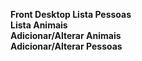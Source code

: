 <b>Front Desktop<b>
Lista Pessoas<br>
Lista Animais<br>
Adicionar/Alterar Animais<br>
Adicionar/Alterar Pessoas<br>
